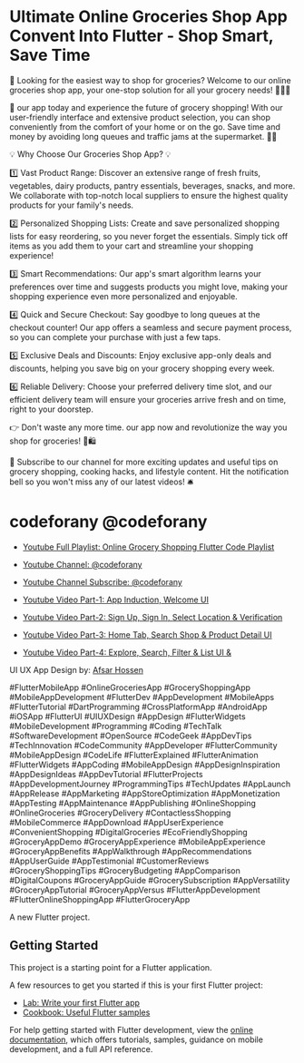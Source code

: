 # Ultimate Online Groceries Shop App Convent Into Flutter - Shop Smart, Save Time

🛒 Looking for the easiest way to shop for groceries? Welcome to our online groceries shop app, your one-stop solution for all your grocery needs! 🍎🥦🥕

📱 our app today and experience the future of grocery shopping! With our user-friendly interface and extensive product selection, you can shop conveniently from the comfort of your home or on the go. Save time and money by avoiding long queues and traffic jams at the supermarket. 🚗💨

💡 Why Choose Our Groceries Shop App? 💡

1️⃣ Vast Product Range: Discover an extensive range of fresh fruits, vegetables, dairy products, pantry essentials, beverages, snacks, and more. We collaborate with top-notch local suppliers to ensure the highest quality products for your family's needs.

2️⃣ Personalized Shopping Lists: Create and save personalized shopping lists for easy reordering, so you never forget the essentials. Simply tick off items as you add them to your cart and streamline your shopping experience!

3️⃣ Smart Recommendations: Our app's smart algorithm learns your preferences over time and suggests products you might love, making your shopping experience even more personalized and enjoyable.

4️⃣ Quick and Secure Checkout: Say goodbye to long queues at the checkout counter! Our app offers a seamless and secure payment process, so you can complete your purchase with just a few taps.

5️⃣ Exclusive Deals and Discounts: Enjoy exclusive app-only deals and discounts, helping you save big on your grocery shopping every week.

6️⃣ Reliable Delivery: Choose your preferred delivery time slot, and our efficient delivery team will ensure your groceries arrive fresh and on time, right to your doorstep.

👉 Don't waste any more time. our app now and revolutionize the way you shop for groceries! 📲🛍️

🔔 Subscribe to our channel for more exciting updates and useful tips on grocery shopping, cooking hacks, and lifestyle content. Hit the notification bell so you won't miss any of our latest videos! 🛎️

# codeforany @codeforany

- [Youtube Full Playlist: Online Grocery Shopping Flutter Code Playlist](https://www.youtube.com/playlist?list=PLzcRC7PA0xWR2TZ4f34X8Q_fvdwwRvm9I)
- [Youtube Channel: @codeforany](https://www.youtube.com/channel/UCdQTp9wRK5vAOlEQZf9PHSg)
- [Youtube Channel Subscribe: @codeforany](https://www.youtube.com/channel/UCdQTp9wRK5vAOlEQZf9PHSg?sub_confirmation=1)

- [Youtube Video Part-1: App Induction, Welcome UI](https://youtu.be/1oV3BCOmOyE)
- [Youtube Video Part-2: Sign Up, Sign In, Select Location & Verification ](https://youtu.be/0A9q0olE99w)
- [Youtube Video Part-3: Home Tab, Search Shop & Product Detail UI](https://youtu.be/kqHjP2NVttQ)
- [Youtube Video Part-4: Explore, Search, Filter & List UI & ](https://youtu.be/gW33JfWXMSI)

UI UX App Design by: [Afsar Hossen](https://dribbble.com/imshuvo97)

#FlutterMobileApp #OnlineGroceriesApp #GroceryShoppingApp #MobileAppDevelopment #FlutterDev #AppDevelopment #MobileApps #FlutterTutorial #DartProgramming #CrossPlatformApp #AndroidApp #iOSApp #FlutterUI #UIUXDesign #AppDesign #FlutterWidgets #MobileDevelopment #Programming #Coding #TechTalk #SoftwareDevelopment #OpenSource #CodeGeek #AppDevTips #TechInnovation #CodeCommunity #AppDeveloper #FlutterCommunity #MobileAppDesign #CodeLife #FlutterExplained #FlutterAnimation #FlutterWidgets #AppCoding #MobileAppDesign #AppDesignInspiration #AppDesignIdeas #AppDevTutorial #FlutterProjects #AppDevelopmentJourney #ProgrammingTips #TechUpdates #AppLaunch #AppRelease #AppMarketing #AppStoreOptimization #AppMonetization #AppTesting #AppMaintenance #AppPublishing #OnlineShopping #OnlineGroceries #GroceryDelivery #ContactlessShopping #MobileCommerce #AppDownload #AppUserExperience #ConvenientShopping #DigitalGroceries #EcoFriendlyShopping #GroceryAppDemo #GroceryAppExperience #MobileAppExperience #GroceryAppBenefits #AppWalkthrough #AppRecommendations #AppUserGuide #AppTestimonial #CustomerReviews #GroceryShoppingTips #GroceryBudgeting #AppComparison #DigitalCoupons #GroceryAppGuide #GrocerySubscription #AppVersatility #GroceryAppTutorial #GroceryAppVersus #FlutterAppDevelopment #FlutterOnlineShoppingApp #FlutterGroceryApp



A new Flutter project.

## Getting Started

This project is a starting point for a Flutter application.

A few resources to get you started if this is your first Flutter project:

- [Lab: Write your first Flutter app](https://docs.flutter.dev/get-started/codelab)
- [Cookbook: Useful Flutter samples](https://docs.flutter.dev/cookbook)

For help getting started with Flutter development, view the
[online documentation](https://docs.flutter.dev/), which offers tutorials,
samples, guidance on mobile development, and a full API reference.
